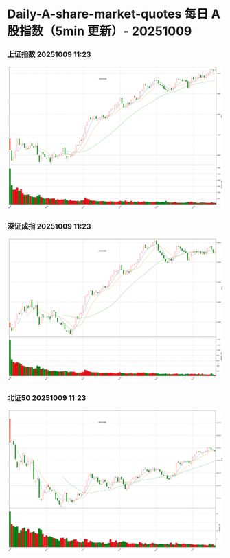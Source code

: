 
# Daily-A-share-market-quotes 每日 A 股指数（5min 更新）- 20251009

### 上证指数 20251009 11:23
![](./fig/2025/10/20251009-sh000001.png)

### 深证成指 20251009 11:23
![](./fig/2025/10/20251009-sz399001.png)

### 北证50 20251009 11:23
![](./fig/2025/10/20251009-bj899050.png)
